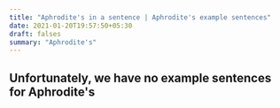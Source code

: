 ```yaml
---
title: "Aphrodite's in a sentence | Aphrodite's example sentences"
date: 2021-01-20T19:57:50+05:30
draft: falses
summary: "Aphrodite's"
---
```

## Unfortunately, we have no example sentences for Aphrodite's                 
